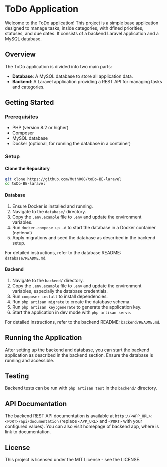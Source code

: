 # ToDo Application

Welcome to the ToDo application! This project is a simple base application designed to manage tasks, inside categories, with dfined priorities, statuses, and due dates. It consists of a backend Laravel application and a MySQL database.

## Overview

The ToDo application is divided into two main parts:

- **Database**: A MySQL database to store all application data.
- **Backend**: A Laravel application providing a REST API for managing tasks and categories.

## Getting Started

### Prerequisites

- PHP (version 8.2 or higher)
- Composer
- MySQL database
- Docker (optional, for running the database in a container)

### Setup

#### Clone the Repository

```sh
git clone https://github.com/Muth008/toDo-BE-laravel
cd toDo-BE-laravel
```

#### Database

1. Ensure Docker is installed and running.
2. Navigate to the `database/` directory.
3. Copy the `.env.example` file to `.env` and update the environment variables.
4. Run `docker-compose up -d` to start the database in a Docker container (optional).
5. Apply migrations and seed the database as described in the backend setup.

For detailed instructions, refer to the database README: `database/README.md`.

#### Backend

1. Navigate to the `backend/` directory.
2. Copy the `.env.example` file to `.env` and update the environment variables, especially the database credentials.
3. Run `composer install` to install dependencies.
4. Run `php artisan migrate` to create the database schema.
5. Run `php artisan key:generate` to generate the application key.
6. Start the application in dev mode with `php artisan serve`.

For detailed instructions, refer to the backend README: `backend/README.md`.

## Running the Application

After setting up the backend and database, you can start the backend application as described in the backend section. Ensure the database is running and accessible.

## Testing

Backend tests can be run with `php artisan test` in the `backend/` directory.

## API Documentation

The backend REST API documentation is available at `http://<APP_URL>:<PORT>/api/documentation` (replace `<APP_URL>` and `<PORT>` with your configured values). You can also visit homepage of backend app, where is link to documentation.

## License

This project is licensed under the MIT License - see the LICENSE.